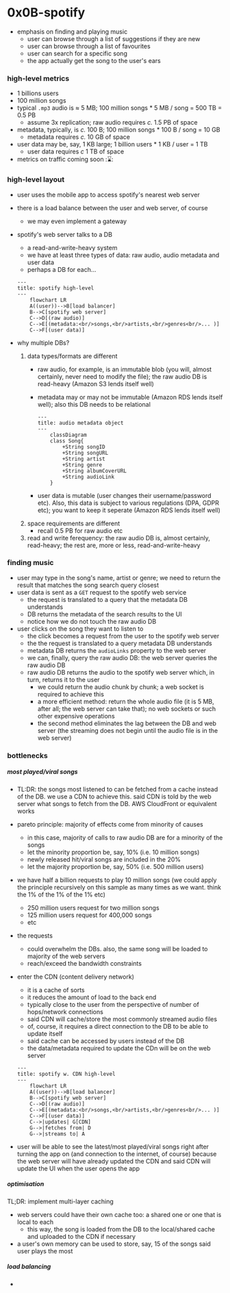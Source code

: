 # 0x0B-spotify
* emphasis on finding and playing music
     - user can browse through a list of suggestions if they are new
     - user can browse through a list of favourites
     - user can search for a specific song
     - the app actually get the song to the user's ears
### high-level metrics
* 1 billions users
* 100 million songs
* typical `.mp3` audio is &approx; 5 MB; 100 million songs * 5 MB / song = 500 TB = 0.5 PB
    - assume 3x replication; raw audio requires *c.* 1.5 PB of space
* metadata, typically, is *c.* 100 B; 100 million songs * 100 B / song = 10 GB
    - metadata requires *c.* 10 GB of space
* user data may be, say, 1 KB large; 1 billion users * 1 KB / user = 1 TB
    - user data requires *c* 1 TB of space
* metrics on traffic coming soon ::hourglass::
### high-level layout
* user uses the mobile app to access spotify's nearest web server
* there is a load balance between the user and web server, of course
    - we may even implement a gateway
* spotify's web server talks to a DB
     - a read-and-write-heavy system
     - we have at least three types of data: raw audio, audio metadata and user data
     - perhaps a DB for each... 

    ```mermaid
    ---
    title: spotify high-level
    ---
        flowchart LR
        A((user))-->B[load balancer]
        B-->C[spotify web server]
        C-->D[(raw audio)]
        C-->E[(metadata:<br/>songs,<br/>artists,<br/>genres<br/>... )]
        C-->F[(user data)]
    ```

* why multiple DBs?
    1. data types/formats are different
        - raw audio, for example, is an immutable blob (you will, almost certainly, never need to modify the file); the raw audio DB is read-heavy (Amazon S3 lends itself well)
        - metadata may or may not be immutable (Amazon RDS lends itself well); also this DB needs to be relational

            ```mermaid
            ---
            title: audio metadata object
            ---
                classDiagram
                class Song{
                    +String songID
                    +String songURL
                    +String artist
                    +String genre
                    +String albumCoverURL
                    +String audioLink
                }
            ```

        - user data is mutable (user changes their username/password etc). Also, this data is subject to various regulations (DPA, GDPR etc); you want to keep it seperate (Amazon RDS lends itself well)
    2. space requirements are different
        - recall 0.5 PB for raw audio etc
    3. read and write ferequency: the raw audio DB is, almost certainly, read-heavy;  the rest are, more or less, read-and-write-heavy
### finding music
* user may type in the song's name, artist or genre; we need to return the result that matches the song search query closest
* user data is sent as a `GET` request to the spotify web service
    * the request is  translated to a query that the metadata DB understands
    * DB returns the metadata of the search results to the UI
    * notice how we do not touch the raw audio DB
* user clicks on the song they want to listen to
    * the click becomes a request from the user to the spotify web server
    * the the request is translated to a query metadata DB understands
    * metadata DB returns the `audioLinks` property to the web server
    * we can, finally, query the raw audio DB: the web server  queries the raw audio DB
    * raw audio DB returns the audio to the spotify web server which, in turn, returns it to the user
        - we could return the audio chunk by chunk; a web socket is required to achieve this
        - a more efficient method: return the whole audio file (it is 5 MB, after all; the web server can take that); no web sockets or such other expensive operations
        - the second method eliminates the lag between the DB and web server (the streaming does not begin until the audio file is in the web server)
### bottlenecks
##### most played/viral songs
* TL:DR: the songs most listened to can be fetched from a cache instead of the DB. we use a CDN to achieve this. said CDN is told by the web server what songs to fetch from the DB. AWS CloudFront or equivalent works
* pareto principle: majority of effects come from minority of causes
    - in this case, majority of calls to raw audio DB are for a minority of the songs
    - let the minority proportion be, say, 10% (i.e. 10 million songs)
    - newly released hit/viral songs are included in the 20%
    - let the majority proportion be, say, 50% (i.e. 500 million users)
* we have half a billion requests to play 10 million songs (we could apply the principle recursively on this sample as many times as we want. think the 1% of the 1% of the 1% etc)
    - 250 million users request for two million  songs
    - 125 million users request for 400,000 songs
    - etc
* the requests
    - could overwhelm the DBs. also, the same song will be loaded to majority of the web servers
    * reach/exceed the bandwidth constraints
* enter the CDN (content delivery network)
    - it is a cache of sorts
    - it reduces the amount of load to the back end
    - typically close to the user from the perspective of number of hops/network connections
    - said CDN will cache/store the most commonly streamed audio files
    - of, course, it requires a direct connection to the DB to be able to update itself
    - said cache can be accessed by users instead of the DB
    - the data/metadata required to update the CDn will be on the web server

    ```mermaid
    ---
    title: spotify w. CDN high-level
    ---
        flowchart LR
        A((user))-->B[load balancer]
        B-->C[spotify web server]
        C-->D[(raw audio)]
        C-->E[(metadata:<br/>songs,<br/>artists,<br/>genres<br/>... )]
        C-->F[(user data)]
        C-->|updates| G[CDN]
        G-->|fetches from| D
        G-->|streams to| A
    ```

* user will be able to see the latest/most played/viral songs right after turning the app on (and connection to the internet, of course) because the web server will have already updated the CDN and said CDN will update the UI when the user opens the app
##### optimisation
TL;DR: implement multi-layer caching
* web servers could have their own cache too: a shared one or one that is local to each
    - this way, the song is loaded from the DB to the local/shared cache and uploaded to the CDN if necessary
* a user's own memory can be used to store, say, 15 of the songs said user plays the most
##### load balancing
* 
